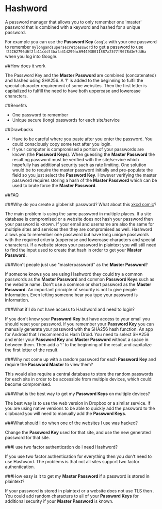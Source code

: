 # Hashword

A password manager that allows you to only remember one 'master' password that is combined with a keyword and hashed for a unique password.

For example you can use the **Password Key** ```Google``` with your one password to remember ```mylongandsupersecretpassword``` to get a password to use ```!22C62796d6f2fa11cddf3bafa414299ac6944930011887a2577f9678d3e7dd6a``` when you log into Google.

##How does it work

The Password Key and the **Master Password** are combined (concatenated) and hashed using SHA256. A '!' is added to the beginning to fulfil the special character requirement of some websites. Then the first letter is capitalized to fulfill the need to have both uppercase and lowercase characters.

##Benefits

- One password to remember
- Unique secure (long) passwords for each site/service

##Drawbacks

- Have to be careful where you paste after you enter the password. You could consciously copy some text after you login.
- If your computer is compromised a portion of your passwords are known (the **Password Keys**). When guessing the **Master Password** the resulting password must be verified with the site/service which hopefully has additional security such as rate limiting. One solution would be to require the master password initially and pre-populate the field so you just select the **Password Key**. However verifying the master password requires storing a hash of the **Master Password** which can be used to brute force the **Master Password**.

##FAQ

###Why do you create a gibberish password? What about this [xkcd comic](https://xkcd.com/936/)?

The main problem is using the same password in multiple places. If a site database is compromised or a website does not hash your password then your password is known. If your email and username are also the same for multiple sites and services then they are compromised as well. Hashword allows you to remember one password but have long unique passwords with the required criteria (uppercase and lowercase characters and special characters). If a website stores your password in plaintext you will still need to find the input used to create that hash in order to get your **Master Password**.

###Won't people just use "masterpassword" as the **Master Password**?

If someone knows you are using Hashword they could try a common passwords as the **Master Password** and common **Password Keys** such as the website name. Don't use a common or short password as the **Master Password**. An important principle of security is not to give people information. Even letting someone hear you type your password is information.

###What if I do not have access to Hashword and need to login?

If you don't know your **Password Key** but have access to your email you should reset your password. If you remember your **Password Key** you can manually generate your password with the SHA256 hash function. An app for Android that I recommend is Hash Droid. You need to select SHA256 and enter your **Password Key** and **Master Password** without a space in between them. Then add a '!' to the beginning of the result and capitalize the first letter of the result.

###Why not come up with a random password for each **Password Key** and require the **Password Master** to view them?

This would also require a central database to store the random passwords for each site in order to be accessible from multiple devices, which could become compromised.

###What is the best way to get my **Password Keys** on multiple devices?

The best way is to use the web version in Dropbox or a similar service. If you are using native versions to be able to quickly add the password to the clipboard you will need to manually add the **Password Keys**.

###What should I do when one of the websites I use was hacked?

Change the **Password Key** used for that site, and use the new generated password for that site.

###I use two factor authentication do I need Hashword?

If you use two factor authentication for everything then you don't need to use Hashword. The problems is that not all sites support two factor authentication.

###How easy is it to get my **Master Password** if a password is stored in plaintext?

If your password is stored in plaintext or a website does not use TLS then . You could add random characters to all of your **Password Keys** for additional security if your **Master Password** is known.

